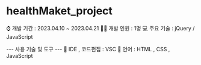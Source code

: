 # healthMaket_project

⌚ 개발 기간 : 2023.04.10 ~ 2023.04.21
🙎‍♀️ 개발 인원 : 1명
💻 주요 기술 : jQuery / JavaScript  

--- 사용 기술 및 도구 ---
🔹 IDE , 코드편집 : VSC
🔹 언어 : HTML , CSS , JavaScript 
